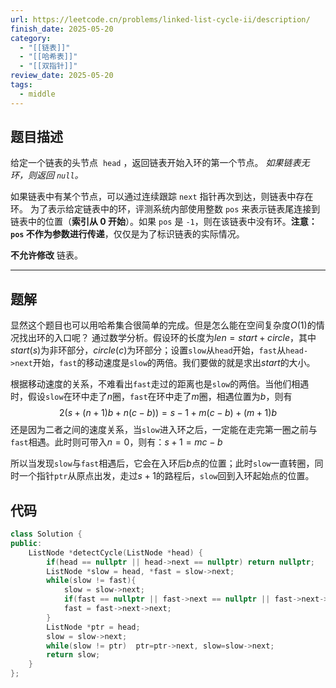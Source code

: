 ```yaml
---
url: https://leetcode.cn/problems/linked-list-cycle-ii/description/
finish_date: 2025-05-20
category:
  - "[[链表]]"
  - "[[哈希表]]"
  - "[[双指针]]"
review_date: 2025-05-20
tags:
  - middle
---
```

## 题目描述

给定一个链表的头节点  `head` ，返回链表开始入环的第一个节点。 _如果链表无环，则返回 `null`。_

如果链表中有某个节点，可以通过连续跟踪 `next` 指针再次到达，则链表中存在环。 为了表示给定链表中的环，评测系统内部使用整数 `pos` 来表示链表尾连接到链表中的位置（**索引从 0 开始**）。如果 `pos` 是 `-1`，则在该链表中没有环。**注意：`pos` 不作为参数进行传递**，仅仅是为了标识链表的实际情况。

**不允许修改** 链表。

---
## 题解

显然这个题目也可以用哈希集合很简单的完成。但是怎么能在空间复杂度$O(1)$的情况找出环的入口呢？
通过数学分析。假设环的长度为$len=start+circle$，其中$start(s)$为非环部分，$circle(c)$为环部分；设置`slow`从`head`开始，`fast`从`head->next`开始，`fast`的移动速度是`slow`的两倍。我们要做的就是求出$start$的大小。

根据移动速度的关系，不难看出`fast`走过的距离也是`slow`的两倍。当他们相遇时，假设`slow`在环中走了$n$圈，`fast`在环中走了$m$圈，相遇位置为$b$，则有
$$2(s+(n+1)b+n(c-b))=s-1+m(c-b)+(m+1)b$$
还是因为二者之间的速度关系，当`slow`进入环之后，一定能在走完第一圈之前与`fast`相遇。此时则可带入$n=0$，则有：$s+1=mc-b$

所以当发现`slow`与`fast`相遇后，它会在入环后$b$点的位置；此时`slow`一直转圈，同时一个指针`ptr`从原点出发，走过$s+1$的路程后，`slow`回到入环起始点的位置。

## 代码

```cpp
class Solution {
public:
    ListNode *detectCycle(ListNode *head) {
        if(head == nullptr || head->next == nullptr) return nullptr;
        ListNode *slow = head, *fast = slow->next;
        while(slow != fast){
            slow = slow->next;
            if(fast == nullptr || fast->next == nullptr || fast->next->next == nullptr) return nullptr;
            fast = fast->next->next;
        }
        ListNode *ptr = head;
        slow = slow->next;
        while(slow != ptr)  ptr=ptr->next, slow=slow->next;
        return slow;
    }
};
```

